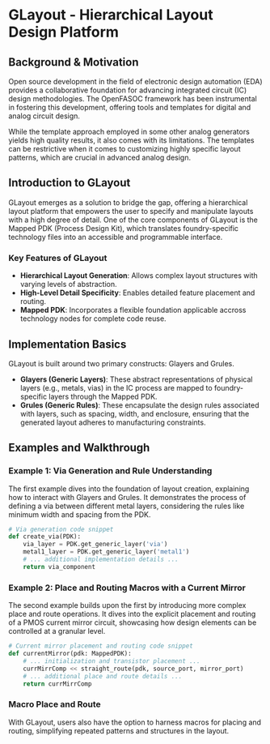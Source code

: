 # GLayout - Hierarchical Layout Design Platform

## Background & Motivation

Open source development in the field of electronic design automation (EDA) provides a collaborative foundation for advancing integrated circuit (IC) design methodologies. The OpenFASOC framework has been instrumental in fostering this development, offering tools and templates for digital and analog circuit design.

While the template approach employed in some other analog generators yields high quality results, it also comes with its limitations. The templates can be restrictive when it comes to customizing highly specific layout patterns, which are crucial in advanced analog design.

## Introduction to GLayout

GLayout emerges as a solution to bridge the gap, offering a hierarchical layout platform that empowers the user to specify and manipulate layouts with a high degree of detail. One of the core components of GLayout is the Mapped PDK (Process Design Kit), which translates foundry-specific technology files into an accessible and programmable interface.

### Key Features of GLayout

- **Hierarchical Layout Generation**: Allows complex layout structures with varying levels of abstraction.
- **High-Level Detail Specificity**: Enables detailed feature placement and routing.
- **Mapped PDK**: Incorporates a flexible foundation applicable accross technology nodes for complete code reuse.

## Implementation Basics

GLayout is built around two primary constructs: Glayers and Grules.

- **Glayers (Generic Layers)**: These abstract representations of physical layers (e.g., metals, vias) in the IC process are mapped to foundry-specific layers through the Mapped PDK.
- **Grules (Generic Rules)**: These encapsulate the design rules associated with layers, such as spacing, width, and enclosure, ensuring that the generated layout adheres to manufacturing constraints.

## Examples and Walkthrough

### Example 1: Via Generation and Rule Understanding

The first example dives into the foundation of layout creation, explaining how to interact with Glayers and Grules. It demonstrates the process of defining a via between different metal layers, considering the rules like minimum width and spacing from the PDK.

```python
# Via generation code snippet
def create_via(PDK):
    via_layer = PDK.get_generic_layer('via')
    metal1_layer = PDK.get_generic_layer('metal1')
    # ... additional implementation details ...
    return via_component
```

### Example 2: Place and Routing Macros with a Current Mirror

The second example builds upon the first by introducing more complex place and route operations. It dives into the explicit placement and routing of a PMOS current mirror circuit, showcasing how design elements can be controlled at a granular level.

```python
# Current mirror placement and routing code snippet
def currentMirror(pdk: MappedPDK):
    # ... initialization and transistor placement ...
    currMirrComp << straight_route(pdk, source_port, mirror_port)
    # ... additional place and route details ...
    return currMirrComp
```

### Macro Place and Route

With GLayout, users also have the option to harness macros for placing and routing, simplifying repeated patterns and structures in the layout.
